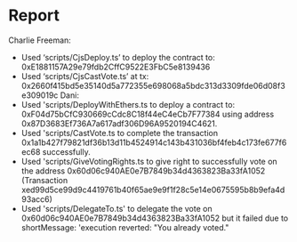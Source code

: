 # Report

Charlie Freeman:
-	Used ‘scripts/CjsDeploy.ts’ to deploy the contract to: 0xE1881157A29e79fdb2CffC9522E3FbC5e8139436
-	Used ‘scripts/CjsCastVote.ts’ at tx: 0x2660f415bd5e35140d5a772355e698068a5bdc313d3309fde06d08f3e309019c
Dani:
- Used 'scripts/DeployWithEthers.ts to deploy a contract to: 0xF04d75bCfC930669cCdc8C18f44eC4eCb7F77384 using address 0x87D3683Ef736A7a617adf306D96A9520194C4621.
- Used 'scripts/CastVote.ts to complete the transaction 0x1a1b427f79821df36b13d11b4524914c143b431036bf4feb4c173fe677f6ec68 successfully.
- Used 'scripts/GiveVotingRights.ts to give right to successfully vote on the address 0x60d06c940AE0e7B7849b34d4363823Ba33fA1052 (Transaction xed99d5ce99d9c4419761b40f65ae9e9f1f28c5e14e0675595b8b9efa4d93acc6)
- Used 'scripts/DelegateTo.ts' to delegate the vote on 0x60d06c940AE0e7B7849b34d4363823Ba33fA1052 but it failed due to shortMessage: 'execution reverted: "You already voted."
